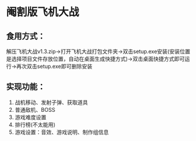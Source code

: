 # 阉割版飞机大战

## 食用方式：
解压飞机大战v1.3.zip->打开飞机大战打包文件夹->双击setup.exe安装(安装位置是选择项目文件存放位置，自动在桌面生成快捷方式)->双击桌面快捷方式即可运行->再次双击setup.exe即可删除安装

## 实现功能：
1. 战机移动、发射子弹、获取道具
2. 普通敌机、BOSS
3. 游戏难度设置
4. 排行榜(不太能用)
5. 游戏设置：音效、游戏说明、制作组信息
